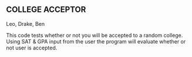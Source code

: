 ## COLLEGE ACCEPTOR

Leo, Drake, Ben

This code tests whether or not you will be accepted to a random college. Using SAT & GPA input from the user the program will evaluate whether or not user is accepted. 

